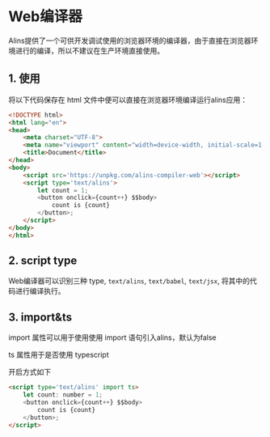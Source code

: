 <!--
 * @Author: chenzhongsheng
 * @Date: 2023-09-17 16:33:22
 * @Description: Coding something
-->
# Web编译器

Alins提供了一个可供开发调试使用的浏览器环境的编译器，由于直接在浏览器环境进行的编译，所以不建议在生产环境直接使用。

## 1. 使用

将以下代码保存在 html 文件中便可以直接在浏览器环境编译运行alins应用：

<CodeBox :iframe='true' :height='40' :html='true'/>

```html
<!DOCTYPE html>
<html lang="en">
<head>
    <meta charset="UTF-8">
    <meta name="viewport" content="width=device-width, initial-scale=1.0">
    <title>Document</title>
</head>
<body>
    <script src='https://unpkg.com/alins-compiler-web'></script>
    <script type='text/alins'> 
        let count = 1;
        <button onclick={count++} $$body>
            count is {count}
        </button>;
    </script>
</body>
</html>
```

## 2. script type

Web编译器可以识别三种 type, `text/alins`, `text/babel`, `text/jsx`, 将其中的代码进行编译执行。

## 3. import&ts

import 属性可以用于使用使用 import 语句引入alins，默认为false

ts 属性用于是否使用 typescript

开启方式如下

```html
<script type='text/alins' import ts> 
    let count: number = 1;
    <button onclick={count++} $$body>
        count is {count}
    </button>;
</script>
```


